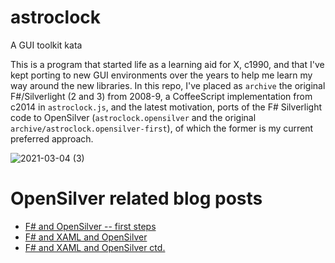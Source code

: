 # astroclock
A GUI toolkit kata

This is a program that started life as a learning aid for X, c1990, and that I've kept porting to new GUI environments over the years to help me learn my way around the new libraries.  In this repo, I've placed as `archive` the original F#/Silverlight (2 and 3) from 2008-9, a CoffeeScript implementation from c2014 in `astroclock.js`, and the latest motivation, ports of the F# Silverlight code to OpenSilver (`astroclock.opensilver` and the original `archive/astroclock.opensilver-first`), of which the former is my current preferred approach.

![2021-03-04 (3)](https://user-images.githubusercontent.com/7460854/110012594-99ec0100-7d18-11eb-946b-a8cc25049e30.png)


# OpenSilver related blog posts

* [F# and OpenSilver -- first steps](https://stevegilham.blogspot.com/2021/03/f-and-opensilver-first-steps.html)
* [F# and XAML and OpenSilver](https://stevegilham.blogspot.com/2021/03/f-and-xaml-and-opensilver.html)
* [F# and XAML and OpenSilver ctd.]( https://stevegilham.blogspot.com/2021/03/f-and-xaml-and-opensilver-ctd.html)
